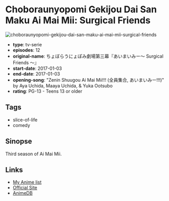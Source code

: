 # Choboraunyopomi Gekijou Dai San Maku Ai Mai Mii: Surgical Friends

![choboraunyopomi-gekijou-dai-san-maku-ai-mai-mii-surgical-friends](https://cdn.myanimelist.net/images/anime/11/83846.jpg)

-   **type**: tv-serie
-   **episodes**: 12
-   **original-name**: ちょぼらうにょぽみ劇場第三幕『あいまいみー～ Surgical Friends ～』
-   **start-date**: 2017-01-03
-   **end-date**: 2017-01-03
-   **opening-song**: "Zenin Shuugou Ai Mai Mii!!! (全員集合, あいまいみー!!!)" by Aya Uchida, Maaya Uchida, & Yuka Ootsubo
-   **rating**: PG-13 - Teens 13 or older

## Tags

-   slice-of-life
-   comedy

## Sinopse

Third season of Ai Mai Mii.

## Links

-   [My Anime list](https://myanimelist.net/anime/34295/Choboraunyopomi_Gekijou_Dai_San_Maku_Ai_Mai_Mii__Surgical_Friends)
-   [Official Site](http://www.dreamcreation.co.jp/aimaimi3/)
-   [AnimeDB](http://anidb.info/perl-bin/animedb.pl?show=anime&aid=12506)
